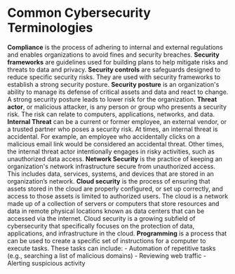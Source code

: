 # Common Cybersecurity Terminologies

**Compliance** is the process of adhering to internal and external regulations and enables organizations to avoid fines and security breaches.
**Security frameworks** are guidelines used for building plans to help mitigate risks and threats to data and privacy.
**Security controls** are safeguards designed to reduce specific security risks. They are used with security frameworks to establish a strong security posture.
**Security posture** is an organization's ability to manage its defense of critical assets and data and react to change. A strong security posture leads to lower risk for the organization.
**Threat actor**, or malicious attacker, is any person or group who presents a security risk. The risk can relate to computers, applications, networks, and data.
**Internal Threat** can be a current or former employee, an external vendor, or a trusted partner who poses a security risk. At times, an internal threat is accidental. For example, an employee who accidentally clicks on a malicious email link would be considered an accidental threat. Other times, the internal threat actor intentionally engages in risky activities, such as unauthorized data access.
**Network Security** is the practice of keeping an organization's network infrastructure secure from unauthorized access. This includes data, services, systems, and devices that are stored in an organization’s network.
**Cloud security** is the process of ensuring that assets stored in the cloud are properly configured, or set up correctly, and access to those assets is limited to authorized users. The cloud is a network made up of a collection of servers or computers that store resources and data in remote physical locations known as data centers that can be accessed via the internet. Cloud security is a growing subfield of cybersecurity that specifically focuses on the protection of data, applications, and infrastructure in the cloud.
**Programming**  is a process that can be used to create a specific set of instructions for a computer to execute tasks. These tasks can include:
    - Automation of repetitive tasks (e.g., searching a list of malicious domains)
    - Reviewing web traffic
    - Alerting suspicious activity

